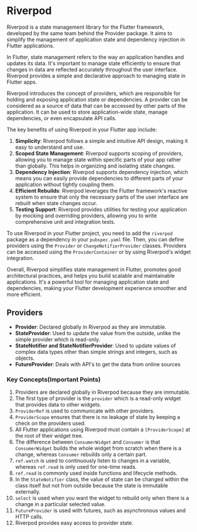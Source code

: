 # Riverpod

Riverpod is a state management library for the Flutter framework, developed by the same team behind the Provider package. It aims to simplify the management of application state and dependency injection in Flutter applications.

In Flutter, state management refers to the way an application handles and updates its data. It's important to manage state efficiently to ensure that changes in data are reflected accurately throughout the user interface. Riverpod provides a simple and declarative approach to managing state in Flutter apps.

Riverpod introduces the concept of providers, which are responsible for holding and exposing application state or dependencies. A provider can be considered as a source of data that can be accessed by other parts of the application. It can be used to store application-wide state, manage dependencies, or even encapsulate API calls.

The key benefits of using Riverpod in your Flutter app include:

1. **Simplicity**: Riverpod follows a simple and intuitive API design, making it easy to understand and use.
2. **Scoped State Management**: Riverpod supports scoping of providers, allowing you to manage state within specific parts of your app rather than globally. This helps in organizing and isolating state changes.
3. **Dependency Injection**: Riverpod supports dependency injection, which means you can easily provide dependencies to different parts of your application without tightly coupling them.
4. **Efficient Rebuilds**: Riverpod leverages the Flutter framework's reactive system to ensure that only the necessary parts of the user interface are rebuilt when state changes occur.
5. **Testing Support**: Riverpod provides utilities for testing your application by mocking and overriding providers, allowing you to write comprehensive unit and integration tests.

To use Riverpod in your Flutter project, you need to add the `riverpod` package as a dependency in your `pubspec.yaml` file. Then, you can define providers using the `Provider` or `ChangeNotifierProvider` classes. Providers can be accessed using the `ProviderContainer` or by using Riverpod's widget integration.

Overall, Riverpod simplifies state management in Flutter, promotes good architectural practices, and helps you build scalable and maintainable applications. It's a powerful tool for managing application state and dependencies, making your Flutter development experience smoother and more efficient.


## Providers

- **Provider**: Declared globally in Riverpod as they are immutable.
- **StateProvider**: Used to update the value from the outside, unlike the simple provider which is read-only.
- **StateNotifier and StateNotifierProvider**: Used to update values of complex data types other than simple strings and integers, such as objects.
- **FutureProvider**: Deals with API's to get the data from online sources

### Key Concepts(Important Points)

1. Providers are declared globally in Riverpod because they are immutable.
2. The first type of provider is the `provider` which is a read-only widget that provides data to other widgets.
3. `ProviderRef` is used to communicate with other providers.
4. `ProviderScope` ensures that there is no leakage of state by keeping a check on the providers used.
5. All Flutter applications using Riverpod must contain a `[ProviderScope]` at the root of their widget tree.
6. The difference between `ConsumerWidget` and `Consumer` is that `ConsumerWidget` builds the whole widget from scratch when there is a change, whereas `Consumer` rebuilds only a certain part.
7. `ref.watch` is used to continuously listen to changes in a variable, whereas `ref.read` is only used for one-time reads.
8. `ref.read` is commonly used inside functions and lifecycle methods.
9. In the `StateNotifier` class, the value of state can be changed within the class itself but not from outside because the state is immutable externally.
10. `select` is used when you want the widget to rebuild only when there is a change in a particular selected value.
11. `FutureProvider` is used with futures, such as asynchronous values and HTTP calls.
12. Riverpod provides easy access to provider state.

